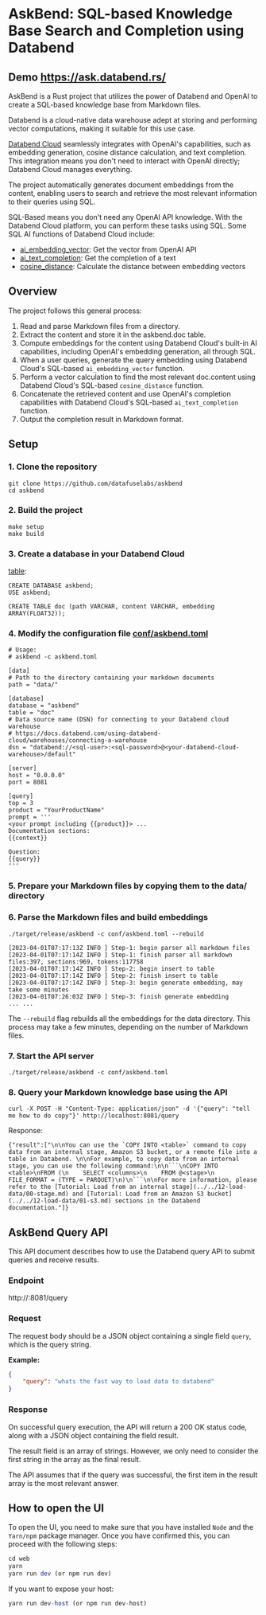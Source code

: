# AskBend: SQL-based Knowledge Base Search and Completion using Databend
## Demo https://ask.databend.rs/

AskBend is a Rust project that utilizes the power of Databend and OpenAI to create a SQL-based knowledge base from Markdown files.

Databend is a cloud-native data warehouse adept at storing and performing vector computations, making it suitable for this use case.

[Databend Cloud](https://databend.com) seamlessly integrates with OpenAI's capabilities, such as embedding generation, cosine distance calculation, and text completion. This integration means you don't need to interact with OpenAI directly; Databend Cloud manages everything.

The project automatically generates document embeddings from the content, enabling users to search and retrieve the most relevant information to their queries using SQL.

SQL-Based means you don't need any OpenAI API knowledge. With the Databend Cloud platform, you can perform these tasks using SQL. Some SQL AI functions of Databend Cloud include:

- [ai_embedding_vector](https://databend.rs/doc/sql-functions/ai-functions/ai-embedding-vector): Get the vector from OpenAI API
- [ai_text_completion](https://databend.rs/doc/sql-functions/ai-functions/ai-text-completion): Get the completion of a text
- [cosine_distance](https://databend.rs/doc/sql-functions/ai-functions/ai-cosine-distance): Calculate the distance between embedding vectors

## Overview

The project follows this general process:

1. Read and parse Markdown files from a directory.
2. Extract the content and store it in the askbend.doc table.
3. Compute embeddings for the content using Databend Cloud's built-in AI capabilities, including OpenAI's embedding generation, all through SQL.
4. When a user queries, generate the query embedding using Databend Cloud's SQL-based `ai_embedding_vector` function.
5. Perform a vector calculation to find the most relevant doc.content using Databend Cloud's SQL-based `cosine_distance` function.
6. Concatenate the retrieved content and use OpenAI's completion capabilities with Databend Cloud's SQL-based `ai_text_completion` function.
7. Output the completion result in Markdown format.

## Setup

### 1. Clone the repository

```
git clone https://github.com/datafuselabs/askbend
cd askbend
```

### 2. Build the project

```
make setup
make build
```

### 3. Create a database in your Databend Cloud

[table](schema/table.sql):
```
CREATE DATABASE askbend;
USE askbend;

CREATE TABLE doc (path VARCHAR, content VARCHAR, embedding ARRAY(FLOAT32));
```

### 4. Modify the configuration file [conf/askbend.toml](conf/askbend.toml)

```
# Usage:
# askbend -c askbend.toml

[data]
# Path to the directory containing your markdown documents
path = "data/"

[database]
database = "askbend"
table = "doc"
# Data source name (DSN) for connecting to your Databend cloud warehouse
# https://docs.databend.com/using-databend-cloud/warehouses/connecting-a-warehouse
dsn = "databend://<sql-user>:<sql-password>@<your-databend-cloud-warehouse>/default"

[server]
host = "0.0.0.0"
port = 8081

[query]
top = 3
product = "YourProductName"
prompt = '''
<your prompt including {{product}}> ... 
Documentation sections:
{{context}}

Question:
{{query}}
'''
```

### 5. Prepare your Markdown files by copying them to the data/ directory

### 6. Parse the Markdown files and build embeddings

```
./target/release/askbend -c conf/askbend.toml --rebuild

[2023-04-01T07:17:13Z INFO ] Step-1: begin parser all markdown files
[2023-04-01T07:17:14Z INFO ] Step-1: finish parser all markdown files:397, sections:969, tokens:117758
[2023-04-01T07:17:14Z INFO ] Step-2: begin insert to table
[2023-04-01T07:17:14Z INFO ] Step-2: finish insert to table
[2023-04-01T07:17:14Z INFO ] Step-3: begin generate embedding, may take some minutes
[2023-04-01T07:26:03Z INFO ] Step-3: finish generate embedding
... ...
```

The `--rebuild` flag rebuilds all the embeddings for the data directory. This process may take a few minutes, depending on the number of Markdown files.


### 7. Start the API server

```
./target/release/askbend -c conf/askbend.toml
```

### 8. Query your Markdown knowledge base using the API
```
curl -X POST -H "Content-Type: application/json" -d '{"query": "tell me how to do copy"}' http://localhost:8081/query
```
Response:
```
{"result":["\n\nYou can use the `COPY INTO <table>` command to copy data from an internal stage, Amazon S3 bucket, or a remote file into a table in Databend. \n\nFor example, to copy data from an internal stage, you can use the following command:\n\n```\nCOPY INTO <table>\nFROM (\n    SELECT <columns>\n    FROM @<stage>\n    FILE_FORMAT = (TYPE = PARQUET)\n)\n```\n\nFor more information, please refer to the [Tutorial: Load from an internal stage](../../12-load-data/00-stage.md) and [Tutorial: Load from an Amazon S3 bucket](../../12-load-data/01-s3.md) sections in the Databend documentation."]}
```

## AskBend Query API

This API document describes how to use the Databend query API to submit queries and receive results.

### Endpoint

http://<your-ip>:8081/query

### Request

The request body should be a JSON object containing a single field `query`, which is the query string.

**Example:**

```json
{
    "query": "whats the fast way to load data to databend"
}
```

### Response

On successful query execution, the API will return a 200 OK status code, along with a JSON object containing the field result.

The result field is an array of strings. However, we only need to consider the first string in the array as the final result. 

The API assumes that if the query was successful, the first item in the result array is the most relevant answer.

## How to open the UI

To open the UI, you need to make sure that you have installed `Node` and the `Yarn/npm` package manager. Once you have confirmed this, you can proceed with the following steps:

```js
cd web
yarn
yarn run dev (or npm run dev)
```

If you want to expose your host:

```js
yarn run dev-host (or npm run dev-host)
```

